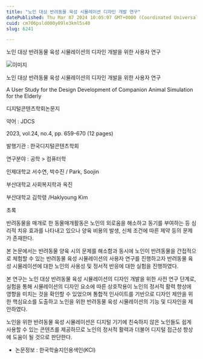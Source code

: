 ```yaml
---
title: "노인 대상 반려동물 육성 시뮬레이션 디자인 개발 연구"
datePublished: Thu Mar 07 2024 10:05:07 GMT+0000 (Coordinated Universal Time)
cuid: cm706psld000y09le3kml5s40
slug: 6241

---
```



노인 대상 반려동물 육성 시뮬레이션의 디자인 개발을 위한 사용자 연구

![이미지](https://cdn.hashnode.com/res/hashnode/image/upload/v1739260365564/c1a8aa9f-9d69-4f04-8ab2-f7ed608c855f.jpeg)

노인 대상 반려동물 육성 시뮬레이션의 디자인 개발을 위한 사용자 연구

A User Study for the Design Development of Companion Animal Simulation for the Elderly

디지털콘텐츠학회논문지

약어 : JDCS

2023, vol.24, no.4, pp. 659-670 (12 pages)

발행기관 : 한국디지털콘텐츠학회

연구분야 : 공학 > 컴퓨터학

인제대학교 서수연, 박수진 / Park, Soojin

부산대학교 사회복지학과 옥진

부산대학교 김학령 /Haklyoung Kim

초록

반려동물을 매개로 한 동물매개활동은 노인의 외로움을 해소하고 동기를 부여하는 등 심리적 치유 효과를 나타내고 있으나 양육 비용의 발생, 신체 조건에 따른 제약 등의 문제가 존재한다.

본 논문에서는 반려동물 양육 시의 문제를 해소함과 동시에 노인이 반려동물을 간접적으로 체험할 수 있는 반려동물 육성 시뮬레이션의 사용자 연구를 진행하고자 반려동물 육성 시뮬레이션에 대한 노인의 사용성 및 정서적 반응에 대한 실험을 진행하였다.

본 연구는 노인 대상 반려동물 육성 시뮬레이션의 디자인 개발을 위한 사전 연구 단계로, 실험을 통해 시뮬레이션의 디자인 요소에 따른 상호작용이 노인의 정서적 활력 향상에 영향을 미치는 것을 확인할 수 있었으며 통합적 인사이트를 기반으로 디자인 제안을 위한 핵심요소를 도출하고 노인을 위한 반려동물 육성 시뮬레이션의 기능 및 디자인을 제안하였다.

노인을 위한 반려동물 육성 시뮬레이션은 디지털 기기에 친숙하지 않은 노인들도 쉽게 사용할 수 있는 콘텐츠를 제공하므로 노인의 정서적 활력과 더불어 디지털 접근성 향상에 도움이 될 것으로 판단한다.

* 논문정보 : 한국학술지인용색인(KCI)